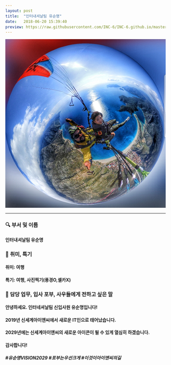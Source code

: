 ```yaml
---
layout: post
title:  "인터내셔날팀 유순명"
date:   2018-06-20 15:39:40
preview: https://raw.githubusercontent.com/INC-6/INC-6.github.io/master/_asset/%EB%8F%99%EA%B8%B0%EC%82%AC%EC%A7%84/191920.jpg
---
```


![Picture 1](https://raw.githubusercontent.com/INC-6/INC-6.github.io/master/_asset/%EC%85%80%EC%B9%B4/%EC%9C%A0%EC%88%9C%EB%AA%85.jpeg)

---

### 🔍 **부서 및 이름**

#### 인터내셔날팀 유순명
    
### 🔔 **취미, 특기**

#### 취미: 여행
  
#### 특기: 여행, 사진찍기(풍경O,셀카X)

### 🔔 **담당 업무, 입사 포부, 사우들에게 전하고 싶은 말**

#### 안녕하세요. 인터네셔날팀 신입사원 유순명입니다!

#### 2019년 신세계아이앤씨에서 새로운 IT인으로 태어났습니다.
 
#### 2029년에는 신세계아이앤씨의 새로운 아이콘이 될 수 있게 열심히 하겠습니다.
 
#### 감사합니다!
 
#### *#유순명VISION2029 #포부는우선크게 #이것이아이앤씨의길*
  